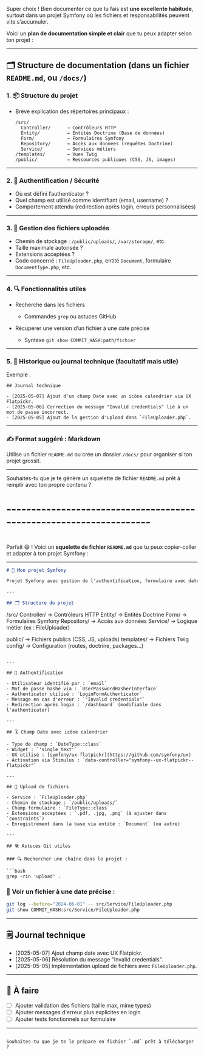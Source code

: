 Super choix ! Bien documenter ce que tu fais est **une excellente habitude**, surtout dans un projet Symfony où les fichiers et responsabilités peuvent vite s’accumuler.

Voici un **plan de documentation simple et clair** que tu peux adapter selon ton projet :

---

## 🗂️ **Structure de documentation (dans un fichier `README.md`, ou `/docs/`)**

### 1. 📦 **Structure du projet**

* Brève explication des répertoires principaux :

  ```
  /src/
    Controller/      → Contrôleurs HTTP
    Entity/          → Entités Doctrine (Base de données)
    Form/            → Formulaires Symfony
    Repository/      → Accès aux données (requêtes Doctrine)
    Service/         → Services métiers
  /templates/        → Vues Twig
  /public/           → Ressources publiques (CSS, JS, images)
  ```

---

### 2. 👤 **Authentification / Sécurité**

* Où est défini l’authenticator ?
* Quel champ est utilisé comme identifiant (email, username) ?
* Comportement attendu (redirection après login, erreurs personnalisées)

---

### 3. 📁 **Gestion des fichiers uploadés**

* Chemin de stockage : `/public/uploads/`, `/var/storage/`, etc.
* Taille maximale autorisée ?
* Extensions acceptées ?
* Code concerné : `FileUploader.php`, entité `Document`, formulaire `DocumentType.php`, etc.

---

### 4. 🔍 **Fonctionnalités utiles**

* Recherche dans les fichiers

  * Commandes `grep` ou astuces GitHub
* Récupérer une version d’un fichier à une date précise

  * Syntaxe `git show COMMIT_HASH:path/fichier`

---

### 5. 📅 **Historique ou journal technique (facultatif mais utile)**

Exemple :

```
## Journal technique

- [2025-05-07] Ajout d'un champ Date avec un icône calendrier via UX Flatpickr.
- [2025-05-06] Correction du message "Invalid credentials" lié à un mot de passe incorrect.
- [2025-05-05] Ajout de la gestion d'upload dans `FileUploader.php`.
```

---

### ✍️ Format suggéré : Markdown

Utilise un fichier `README.md` ou crée un dossier `/docs/` pour organiser si ton projet grossit.

---

Souhaites-tu que je te génère un squelette de fichier `README.md` prêt à remplir avec ton propre contenu ?


# ###################################################################
# -------------------------------------------------------------------
# ###################################################################


Parfait 😄 ! Voici un **squelette de fichier `README.md`** que tu peux copier-coller et adapter à ton projet Symfony :

---

```markdown
# 🧩 Mon projet Symfony

Projet Symfony avec gestion de l'authentification, formulaire avec datepicker, et upload de fichiers.

---

## 🗂️ Structure du projet

```

/src/
Controller/        → Contrôleurs HTTP
Entity/            → Entités Doctrine
Form/              → Formulaires Symfony
Repository/        → Accès aux données
Service/           → Logique métier (ex : FileUploader)

public/              → Fichiers publics (CSS, JS, uploads)
templates/           → Fichiers Twig
config/              → Configuration (routes, doctrine, packages...)

````

---

## 🔐 Authentification

- Utilisateur identifié par : `email`
- Mot de passe hashé via : `UserPasswordHasherInterface`
- Authenticator utilisé : `LoginFormAuthenticator`
- Message en cas d'erreur : `"Invalid credentials"`
- Redirection après login : `/dashboard` (modifiable dans l'authenticator)

---

## 🗓️ Champ Date avec icône calendrier

- Type de champ : `DateType::class`
- Widget : `'single_text'`
- UX utilisé : [symfony/ux-flatpickr](https://github.com/symfony/ux)
- Activation via Stimulus : `data-controller="symfony--ux-flatpickr--flatpickr"`

---

## 📁 Upload de fichiers

- Service : `FileUploader.php`
- Chemin de stockage : `/public/uploads/`
- Champ formulaire : `FileType::class`
- Extensions acceptées : `.pdf, .jpg, .png` (à ajuster dans `constraints`)
- Enregistrement dans la base via entité : `Document` (ou autre)

---

## 🛠️ Astuces Git utiles

### 🔍 Rechercher une chaîne dans le projet :

```bash
grep -rin 'upload' .
````

### 📆 Voir un fichier à une date précise :

```bash
git log --before="2024-06-01" -- src/Service/FileUploader.php
git show COMMIT_HASH:src/Service/FileUploader.php
```

---

## 🗒️ Journal technique

* \[2025-05-07] Ajout champ date avec UX Flatpickr.
* \[2025-05-06] Résolution du message "Invalid credentials".
* \[2025-05-05] Implémentation upload de fichiers avec `FileUploader.php`.

---

## 📌 À faire

* [ ] Ajouter validation des fichiers (taille max, mime types)
* [ ] Ajouter messages d'erreur plus explicites en login
* [ ] Ajouter tests fonctionnels sur formulaire

---

```

Souhaites-tu que je te le prépare en fichier `.md` prêt à télécharger ?
```

